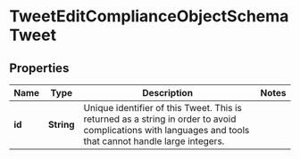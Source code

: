 

# TweetEditComplianceObjectSchemaTweet


## Properties

| Name | Type | Description | Notes |
|------------ | ------------- | ------------- | -------------|
|**id** | **String** | Unique identifier of this Tweet. This is returned as a string in order to avoid complications with languages and tools that cannot handle large integers. |  |



